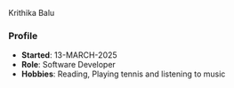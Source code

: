 Krithika Balu
### Profile
- **Started**: 13-MARCH-2025
- **Role**: Software Developer
- **Hobbies**: Reading, Playing tennis and listening to music
